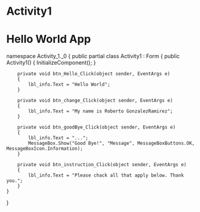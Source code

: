 # Activity1
# Hello World App
namespace Activity_1._0
{
    public partial class Activity1 : Form
    {
        public Activity1()
        {
            InitializeComponent();
        }

        private void btn_Hello_Click(object sender, EventArgs e)
        {
            lbl_info.Text = "Hello World";
        }

        private void btn_change_Click(object sender, EventArgs e)
        {
            lbl_info.Text = "My name is Roberto GonzalezRamirez";
        }

        private void btn_goodBye_Click(object sender, EventArgs e)
        {
            lbl_info.Text = "...";
            MessageBox.Show("Good Bye!", "Message", MessageBoxButtons.OK, MessageBoxIcon.Information);
        }

        private void btn_instruction_Click(object sender, EventArgs e)
        {
            lbl_info.Text = "Please chack all that apply below. Thank you.";
        }
    }
}
